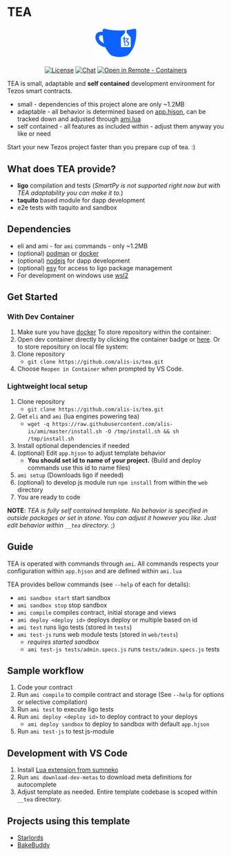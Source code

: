 # TEA 
<p align="center"><img width="100" src="https://raw.githubusercontent.com/alis-is/tea/main/__tea/assets/logo.svg" alt="TEA logo"></p>

<p align="center">
  <a href="https://raw.githubusercontent.com/alis-is/tea/main/LICENSE"><img src="https://img.shields.io/badge/License-MIT-green.svg?sanitize=true" alt="License"></a>
  <a href="https://discord.gg/WzqWTdD"><img src="https://img.shields.io/badge/chat-on%20discord-7289da.svg?sanitize=true" alt="Chat"></a>
  <a href="https://vscode.dev/redirect?url=vscode://ms-vscode-remote.remote-containers/cloneInVolume?url=https://github.com/alis-is/tea"><img src="https://img.shields.io/static/v1?label=Remote%20-%20Containers&message=Open&color=blue&logo=visualstudiocode" alt="Open in Remote - Containers"></a>
</p>

TEA is small, adaptable and **self contained** development environment for Tezos smart contracts.
- small - dependencies of this project alone are only ~1.2MB
- adaptable - all behavior is determined based on [app.hjson](https://github.com/alis-is/tea/blob/main/app.hjson), can be tracked down and adjusted through [ami.lua](https://github.com/alis-is/tea/blob/main/ami.lua)
- self contained - all features as included within - adjust them anyway you like or need

Start your new Tezos project faster than you prepare cup of tea. :)

## What does TEA provide?
- **ligo** compilation and tests (*SmartPy is not supported right now but with TEA adaptability you can make it to.*)
- **taquito** based module for dapp development
- e2e tests with taquito and sandbox

## Dependencies
- eli and ami - for `ami` commands - only ~1.2MB
- (optional) [podman](https://podman.io/getting-started/installation) or [docker](https://docs.docker.com/engine/install/)
- (optional) [nodejs](https://nodejs.org/en/download/) for dapp development
- (optional) [esy](https://esy.sh/) for access to ligo package management
- For development on windows use [wsl2](https://docs.microsoft.com/en-us/windows/wsl/install)

## Get Started

### With Dev Container

1. Make sure you have [docker](https://docs.docker.com/engine/install/)
To store repository within the container:
2. Open dev container directly by clicking the container badge or [here](https://vscode.dev/redirect?url=vscode://ms-vscode-remote.remote-containers/cloneInVolume?url=https://github.com/alis-is/tea).
Or to store repository on local file system:
1. Clone repository
   - `git clone https://github.com/alis-is/tea.git`
2. Choose `Reopen in Container` when prompted by VS Code.

### Lightweight local setup
1. Clone repository 
   - `git clone https://github.com/alis-is/tea.git`
2. Get `eli` and `ami` (lua engines powering tea)
   - `wget -q https://raw.githubusercontent.com/alis-is/ami/master/install.sh -O /tmp/install.sh && sh /tmp/install.sh`
3. Install optional dependencies if needed
4. (optional) Edit `app.hjson` to adjust template behavior
   - **You should set id to name of your project.** (Build and deploy commands use this id to name files)
5. `ami setup` (Downloads ligo if needed)
6. (optional) to develop js module run `npm install` from within the `web` directory
7. You are ready to code

**NOTE**: *TEA is fully self contained template. No behavior is specified in outside packages or set in stone. You can adjust it however you like. Just edit behavior within `__tea` directory.* ;)

## Guide

TEA is operated with commands through `ami`. All commands respects your configuration within `app.hjson` and are defined within `ami.lua`

TEA provides bellow commands (see `--help` of each for details):
- `ami sandbox start` start sandbox
- `ami sandbox stop` stop sandbox
- `ami compile` compiles contract, initial storage and views
- `ami deploy <deploy id>` deploys deploy or multiple based on id
- `ami test` runs ligo tests (stored in `tests`)
- `ami test-js` runs web module tests (stored in `web/tests`)
  - *requires started sandbox*
  - `ami test-js tests/admin.specs.js` runs `tests/admin.specs.js` tests

## Sample workflow

1. Code your contract
2. Run `ami compile` to compile contract and storage (See `--help` for options or selective compilation)
3. Run `ami test` to execute ligo tests
4. Run `ami deploy <deploy id>` to deploy contract to your deploys
   - `ami deploy sandbox` to deploy to sandbox with default `app.hjson`
5. Run `ami test-js` to test js-module

## Development with VS Code

1. Install [Lua extension from sumneko](https://marketplace.visualstudio.com/items?itemName=sumneko.lua)
2. Run `ami download-dev-metas` to download meta definitions for autocomplete
3. Adjust template as needed. Entire template codebase is scoped within `__tea` directory.

## Projects using this template

- [Starlords](https://starlords.xyz/)
- [BakeBuddy](https://www.bakebuddy.xyz/)
